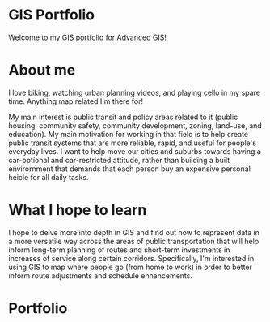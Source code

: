 # GIS Portfolio
Welcome to my GIS portfolio for Advanced GIS!

# About me
I love biking, watching urban planning videos, and playing cello in my spare time. Anything map related I'm there for!

My main interest is public transit and policy areas related to it (public housing, community safety, community development, zoning, land-use, and education). My main motivation for working in that field is to help create public transit systems that are more reliable, rapid, and useful for people's everyday lives. I want to help move our cities and suburbs towards having a car-optional and car-restricted attitude, rather than building a built envirornment that demands that each person buy an expensive personal heicle for all daily tasks.

# What I hope to learn
I hope to delve more into depth in GIS and find out how to represent data in a more versatile way across the areas of public transportation that will help inform long-term planning of routes and short-term investments in increases of service along certain corridors. Specifically, I'm interested in using GIS to map where people go (from home to work) in order to better inform route adjustments and schedule enhancements.

# Portfolio


